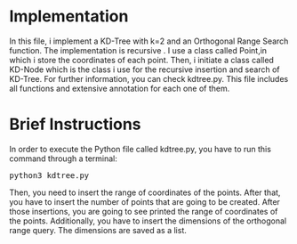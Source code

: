 # Implementation

In this file, i implement a KD-Tree with k=2 and an Orthogonal Range Search function. The implementation is recursive . 
I use a class called Point,in which i store the coordinates of each point.
Then, i initiate a class called KD-Node which is the class i use for the recursive insertion and search of KD-Tree.
For further information, you can check kdtree.py. This file includes all functions and extensive annotation for each one of them.

# Brief Instructions

In order to execute the Python file called kdtree.py, you have to run this command through a terminal:
<pre>python3 kdtree.py</pre>

Then, you need to insert the range of coordinates of the points. After that, you have to insert the number of points 
that are going to be created. After those insertions, you are going to see printed the range of coordinates of the points.
Additionally, you have to insert the dimensions of the orthogonal range query. The dimensions are saved as a list.




